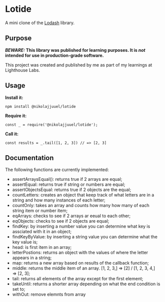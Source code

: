 # Lotide

A mini clone of the [Lodash](https://lodash.com) library.

## Purpose

**_BEWARE:_ This library was published for learning purposes. It is _not_ intended for use in production-grade software.**

This project was created and published by me as part of my learnings at Lighthouse Labs. 

## Usage

**Install it:**

`npm install @nikolajjuuel/lotide`

**Require it:**

`const _ = require('@nikolajjuuel/lotide');`

**Call it:**

`const results = _.tail([1, 2, 3]) // => [2, 3]`

## Documentation

The following functions are currently implemented:

* assertArraysEqual(): returns true if 2 arrays are equal;
* assertEqual: returns true if string or numbers are equal;
* assertObjectsEqual: returns true if 2 objects are the equal;
* countLetters: creates an object that keep track of what letters are in a string and how many instances of each letter;
* countOnly: takes an array and counts how many how many of each string item or number item;
* eqArrays: checks to see if 2 arrays ar eeual to each other;
* eqObjects: checks to see if 2 objects are equal;
* findKey: by inserting a number value you can determine what key is assciated with it in an object;
* findKeyByValue: by inserting a string value you can determine what the key value is;
* head: is first item in an array;
* letterPostions: returns an object with the values of where the letter appears in a string;
* map: returns a new array based on results of the callback function;
* middle: returns the middle item of an array. [1, 2, 3,] => [2] / [1, 2, 3, 4,] => [2, 3];
* tail: returns all elements of the array except for the first element;
* takeUntil: returns a shorter array depending on what the end condition is set to;
* withOut: remove elemnts from array